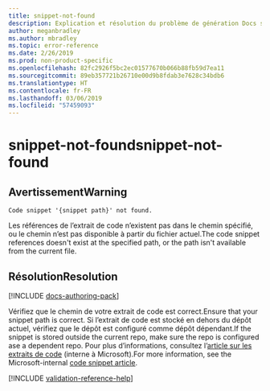 ```yaml
---
title: snippet-not-found
description: Explication et résolution du problème de génération Docs snippet-not-found
author: meganbradley
ms.author: mbradley
ms.topic: error-reference
ms.date: 2/26/2019
ms.prod: non-product-specific
ms.openlocfilehash: 82fc2926f5bc2ec01577670b066b88fb59d7ea11
ms.sourcegitcommit: 89eb357721b26710e00d9b8fdab3e7628c34bdb6
ms.translationtype: HT
ms.contentlocale: fr-FR
ms.lasthandoff: 03/06/2019
ms.locfileid: "57459093"
---
```

# <a name="snippet-not-found"></a><span data-ttu-id="21555-103">snippet-not-found</span><span class="sxs-lookup"><span data-stu-id="21555-103">snippet-not-found</span></span>

## <a name="warning"></a><span data-ttu-id="21555-104">Avertissement</span><span class="sxs-lookup"><span data-stu-id="21555-104">Warning</span></span>

`Code snippet '{snippet path}' not found.`

<span data-ttu-id="21555-105">Les références de l’extrait de code n’existent pas dans le chemin spécifié, ou le chemin n’est pas disponible à partir du fichier actuel.</span><span class="sxs-lookup"><span data-stu-id="21555-105">The code snippet references doesn't exist at the specified path, or the path isn't available from the current file.</span></span>

## <a name="resolution"></a><span data-ttu-id="21555-106">Résolution</span><span class="sxs-lookup"><span data-stu-id="21555-106">Resolution</span></span>

[!INCLUDE [docs-authoring-pack](includes/docs-authoring-pack.md)]

<span data-ttu-id="21555-107">Vérifiez que le chemin de votre extrait de code est correct.</span><span class="sxs-lookup"><span data-stu-id="21555-107">Ensure that your snippet path is correct.</span></span> <span data-ttu-id="21555-108">Si l’extrait de code est stocké en dehors du dépôt actuel, vérifiez que le dépôt est configuré comme dépôt dépendant.</span><span class="sxs-lookup"><span data-stu-id="21555-108">If the snippet is stored outside the current repo, make sure the repo is configured ase a dependent repo.</span></span> <span data-ttu-id="21555-109">Pour plus d’informations, consultez l’[article sur les extraits de code](https://review.docs.microsoft.com/en-us/help/contribute/code-in-docs?branch=master) (interne à Microsoft).</span><span class="sxs-lookup"><span data-stu-id="21555-109">For more information, see the Microsoft-internal [code snippet article](https://review.docs.microsoft.com/en-us/help/contribute/code-in-docs?branch=master).</span></span>

<!--make sure to add this file to your includes folder and verify the path-->
[!INCLUDE [validation-reference-help](includes/validation-reference-help.md)]
